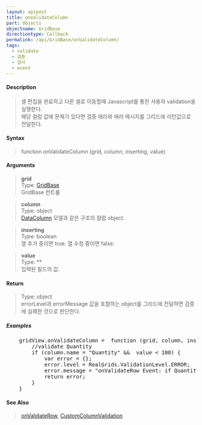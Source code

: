 ```yaml
---
layout: apipost
title: onValidateColumn
part: Objects
objectname: GridBase
directiontype: Callback
permalink: /api/GridBase/onValidateColumn/
tags:
  - validate
  - 검증
  - 검사
  - event
---
```



#### Description

> 셀 편집을 완료하고 다른 셀로 이동할때 Javascript를 통한 사용자 validation을 실행한다.  
> 해당 컬럼 값에 문제가 있다면 검증 에러와 에러 메시지를 그리드에 리턴값으로 전달한다.  
> 
#### Syntax

> function onValidateColumn (grid, column, inserting, value)  

#### Arguments

> **grid**  
> Type: [GridBase](/api/GridBase/)  
> GridBase 컨트롤  

> **column**  
> Type: object  
> [DataColumn](/api/types/DataColumn/) 모델과 같은 구조의 컬럼 object.  

> **inserting**  
> Type: boolean  
> 열 추가 중이면 true. 열 수정 중이면 false.  

> **value**  
> Type: **  
> 입력된 필드의 값.  

#### Return

> Type: object  
> errorLevel과 errorMessage 값을 포함하는 object를 그리드에 전달하면 검증에 실패한 것으로 판단한다.  

##### Examples 

<pre class="prettyprint">
    gridView.onValidateColumn =  function (grid, column, inserting, value) {
        //validate Quantity
        if (column.name = "Quantity" &&  value < 100) {
            var error = {};
            error.level = RealGrids.ValidationLevel.ERROR;
            error.message = "onValidateRow Event: if Quantity < 100, validation level 'ERROR!!'";
            return error;
        }
    }
</pre>

#### See Also
> [onValidateRow](/api/GridBase/onValidateRow), [CustomColumnValidation](http://demo.realgrid.com/Demo/CustomColumnValidation)